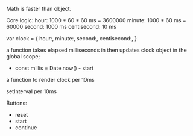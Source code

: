 Math is faster than object.

Core logic:
hour: 1000 * 60 * 60 ms = 3600000
minute: 1000 * 60 ms = 60000
second: 1000 ms
centisecond: 10 ms

var clock = {
  hour:,
  minute:,
  second:,
  centisecond:,
}

a function takes elapsed milliseconds in then updates clock object in the global scope;
-  const millis = Date.now() - start

a function to render clock per 10ms

setInterval per 10ms

Buttons:
  - reset
  - start
  - continue
